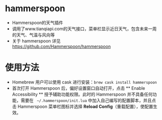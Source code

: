 # hammerspoon
* Hammerspoon的天气插件
* 调用了www.tianqiapi.com的天气接口，菜单栏显示近日天气，包含未来一周的天气、气温与风向等
* 关于 hammerspoon 详见 https://github.com/Hammerspoon/hammerspoon
# 使用方法
* Homebrew 用户可以使用 cask 进行安装：``` brew cask install hammerspoon ```
* 首次打开 Hammerspoon 后，偏好设置窗口自动打开，点击 ** Enable Accessibility ** 授予辅助功能权限。此时的 Hammerspoon 并不具备任何功能，需要在 ``` ~/.hammerspoon/init.lua``` 中加入自己编写的配置脚本，并且点击 Hammerspoon 菜单栏图标并选择 **Reload Config**（重载配置），使配置生效。
